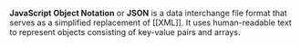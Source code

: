 **JavaScript Object Notation** or **JSON** is a data interchange file format that serves as a simplified replacement of [[XML]]. It uses human-readable text to represent objects consisting of key-value pairs and arrays.